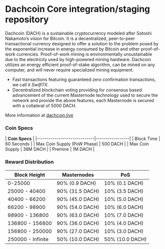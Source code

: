 Dachcoin Core integration/staging repository
=================================================

Dachcoin (DACH) is a sustainable cryptocurrency modeled after Satoshi Nakamoto’s vision for Bitcoin. It is a decentralized, peer-to-peer transactional currency designed to offer a solution to the problem posed by the exponential increase in energy consumed by Bitcoin and other proof-of-work currencies. Proof-of-work mining is environmentally unsustainable due to the electricity used by high-powered mining hardware. Dachcoin utilizes an energy efficient proof-of-stake algorithm, can be mined on any computer, and will never require specialized mining equipment.

- Fast transactions featuring guaranteed zero confirmation transactions, we call it _SwiftTX_.
- Decentralized blockchain voting providing for consensus based advancement of the current Masternode
  technology used to secure the network and provide the above features, each Masternode is secured
  with a collateral of 5000 DACH.

More information at [dachcoin.live](http://dachcoin.live)

### Coin Specs
|                **Coin Specs**                 |
|-----------------------------|-----------------|
| Block Time                  | 60  Seconds     |
| Max Coin Supply (PoW Phase) | 500 DACH        |
| Max Coin Supply             | 38M DACH        |
| Premine                     | 1M  DACH        |

### Reward Distribution

| **Block Height** | **Masternodes**  |     **PoS**      |
|------------------|------------------|------------------|
| 0-25000          | 90% (0.9 DACH)   | 10% (0.1 DACH)   |
| 25000 - 40400    | 90% (31.5 DACH)  | 10% (3.5 DACH)   |
| 40400 - 66200    | 90% (45.0 DACH)  | 10% (5.0 DACH)   |
| 66200 - 98900    | 90% (54.0 DACH)  | 10% (6.0 DACH)   |
| 98900 - 136800   | 90% (63.0 DACH)  | 10% (7.0 DACH)   |
| 136800 - 156800  | 90% (36.0 DACH)  | 10% (4.0 DACH)   |
| 156800 - 250000  | 90% (27.0 DACH)  | 10% (3.0 DACH)   |
| 250000 - Infinite| 50% (10.0 DACH)  | 50% (10.0 DACH)  |

